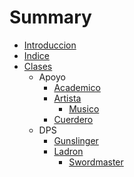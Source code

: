 # Summary

* [Introduccion](README.md)
* [Indice](SUMMARY.md)
* [Clases](Clases/Clases.txt)
  * Apoyo
    * [Academico](Clases/Apoyo/Academico.txt)
    * [Artista](Clases/Apoyo/Artista.txt)
      * [Musico](Clases/Apoyo/Musico.txt)
    * [Cuerdero](Clases/Apoyo/Cuerdero.txt)
  * DPS
    * [Gunslinger](Clases/DPS/Gunslinger.txt)
    * [Ladron](Clases/DPS/Ladron.txt)
      * [Swordmaster](Clases/DPS/Swordmaster.txt)
    